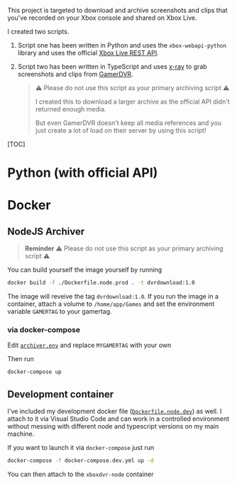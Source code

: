 This project is targeted to download and archive screenshots and clips that you've recorded on your Xbox console and shared on Xbox Live.

I created two scripts.

1. Script one has been written in Python and uses the `xbox-webapi-python` library and uses the official [Xbox Live REST API](https://docs.microsoft.com/en-us/gaming/xbox-live/api-ref/xbox-live-rest/atoc-xboxlivews-reference).

2. Script two has been written in TypeScript and uses [x-ray](https://www.npmjs.com/package/x-ray) to grab screenshots and clips from [GamerDVR](https://gamerdvr.com).

   > ⚠️ Please do not use this script as your primary archiving script ⚠️
   >
   > I created this to download a larger archive as the official API didn't returned enough media.
   >
   > But even GamerDVR doesn't keep all media references and you just create a lot of load on their server by using this script!

[TOC]

# Python (with official API)



# Docker

## NodeJS Archiver

> **Reminder**
> ⚠️ Please do not use this script as your primary archiving script ⚠️

You can build yourself the image yourself by running
```bash
docker build -f ./Dockerfile.node.prod . -t dvrdownload:1.0
```
The image will reveive the tag `dvrdownload:1.0`.
If you run the image in a container, attach a volume to `/home/app/Games` and set the environment variable `GAMERTAG` to your gamertag.

### via docker-compose
Edit [`archiver.env`](./archiver.env) and replace `MYGAMERTAG` with your own

Then run
```bash
docker-compose up
```

## Development container

I've included my development docker file ([`Dockerfile.node.dev`](./Dockerfile.node.dev)) as well. I attach to it via Visual Studio Code and can work in a controlled environment without messing with different node and typescript versions on my main machine.

If you want to launch it via `docker-compose` just run

```bash
docker-compose -f docker-compose.dev.yml up -d
```

You can then attach to the `xboxdvr-node` container